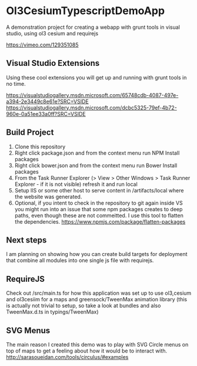 # Ol3CesiumTypescriptDemoApp
A demonstration project for creating a webapp with grunt tools in visual studio, using ol3 cesium and requirejs

https://vimeo.com/129351085


## Visual Studio Extensions
Using these cool extensions you will get up and running with grunt tools in no time.

https://visualstudiogallery.msdn.microsoft.com/65748cdb-4087-497e-a394-2e3449c8e61e?SRC=VSIDE
https://visualstudiogallery.msdn.microsoft.com/dcbc5325-79ef-4b72-960e-0a51ee33a0ff?SRC=VSIDE

## Build Project
1. Clone this repository
2. Right click package.json and from the context menu run NPM Install packages
3. Right click bower.json and from the context menu run Bower Install packages
4. From the Task Runner Explorer (> View > Other Windows > Task Runner Explorer - if it is not visible) refresh it and run local
5. Setup IIS or some other host to serve content in /artifacts/local  where the website was generated.
6. Optional, if you intent to check in the repository to git again inside VS you might run into an issue that some npm packages creates to deep paths, even though these are not commeitted. I use this tool to flatten the dependencies. https://www.npmjs.com/package/flatten-packages

## Next steps

I am planning on showing how you can create build targets for deployment that combine all modules into one single js file with requirejs.

## RequireJS
Check out /src/main.ts for how this application was set up to use ol3,cesium and ol3cesiim for a maps and greensock/TweenMax animation library (this is actually not trivial to setup, so take a look at bundles and also TweenMax.d.ts in typings/TweenMax)

## SVG Menus
The main reason I created this demo was to play with SVG Circle menus on top of maps to get a feeling about how it would be to interact with.
http://sarasoueidan.com/tools/circulus/#examples
